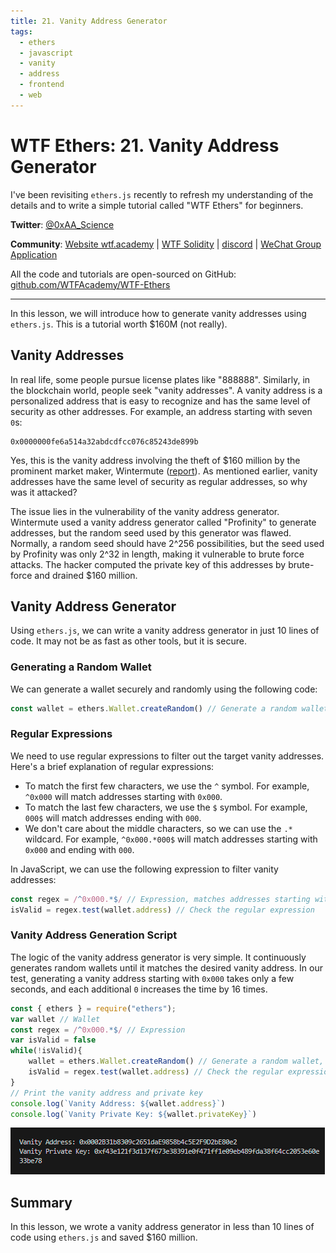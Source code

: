 ```yaml
---
title: 21. Vanity Address Generator
tags:
  - ethers
  - javascript
  - vanity
  - address
  - frontend
  - web
---
```


# WTF Ethers: 21. Vanity Address Generator

I've been revisiting `ethers.js` recently to refresh my understanding of the details and to write a simple tutorial called "WTF Ethers" for beginners.

**Twitter**: [@0xAA_Science](https://twitter.com/0xAA_Science)

**Community**: [Website wtf.academy](https://wtf.academy) | [WTF Solidity](https://github.com/AmazingAng/WTFSolidity) | [discord](https://discord.gg/5akcruXrsk) | [WeChat Group Application](https://docs.google.com/forms/d/e/1FAIpQLSe4KGT8Sh6sJ7hedQRuIYirOoZK_85miz3dw7vA1-YjodgJ-A/viewform?usp=sf_link)

All the code and tutorials are open-sourced on GitHub: [github.com/WTFAcademy/WTF-Ethers](https://github.com/WTFAcademy/WTF-Ethers)

-----

In this lesson, we will introduce how to generate vanity addresses using `ethers.js`. This is a tutorial worth $160M (not really).

## Vanity Addresses

In real life, some people pursue license plates like "888888". Similarly, in the blockchain world, people seek "vanity addresses". A vanity address is a personalized address that is easy to recognize and has the same level of security as other addresses. For example, an address starting with seven `0`s:

```solidity
0x0000000fe6a514a32abdcdfcc076c85243de899b
```

Yes, this is the vanity address involving the theft of $160 million by the prominent market maker, Wintermute ([report](https://www.blocktempo.com/head-market-maker-wintermute-hacked-loses-160-million-magnesium/)). As mentioned earlier, vanity addresses have the same level of security as regular addresses, so why was it attacked?

The issue lies in the vulnerability of the vanity address generator. Wintermute used a vanity address generator called "Profinity" to generate addresses, but the random seed used by this generator was flawed. Normally, a random seed should have 2^256 possibilities, but the seed used by Profinity was only 2^32 in length, making it vulnerable to brute force attacks. The hacker computed the private key of this addresses by brute-force and drained $160 million.

## Vanity Address Generator

Using `ethers.js`, we can write a vanity address generator in just 10 lines of code. It may not be as fast as other tools, but it is secure.

### Generating a Random Wallet

We can generate a wallet securely and randomly using the following code:

```js
const wallet = ethers.Wallet.createRandom() // Generate a random wallet, secure
```

### Regular Expressions

We need to use regular expressions to filter out the target vanity addresses. Here's a brief explanation of regular expressions:
   - To match the first few characters, we use the `^` symbol. For example, `^0x000` will match addresses starting with `0x000`.
   - To match the last few characters, we use the `$` symbol. For example, `000$` will match addresses ending with `000`.
   - We don't care about the middle characters, so we can use the `.*` wildcard. For example, `^0x000.*000$` will match addresses starting with `0x000` and ending with `000`.

In JavaScript, we can use the following expression to filter vanity addresses:
```js
const regex = /^0x000.*$/ // Expression, matches addresses starting with 0x000
isValid = regex.test(wallet.address) // Check the regular expression
```

### Vanity Address Generation Script

The logic of the vanity address generator is very simple. It continuously generates random wallets until it matches the desired vanity address. In our test, generating a vanity address starting with `0x000` takes only a few seconds, and each additional `0` increases the time by 16 times.

```js
const { ethers } = require("ethers");
var wallet // Wallet
const regex = /^0x000.*$/ // Expression
var isValid = false
while(!isValid){
    wallet = ethers.Wallet.createRandom() // Generate a random wallet, secure
    isValid = regex.test(wallet.address) // Check the regular expression
}
// Print the vanity address and private key
console.log(`Vanity Address: ${wallet.address}`)
console.log(`Vanity Private Key: ${wallet.privateKey}`)
```

![Vanity Address Generation](./img/21-1.png)

## Summary

In this lesson, we wrote a vanity address generator in less than 10 lines of code using `ethers.js` and saved $160 million.

